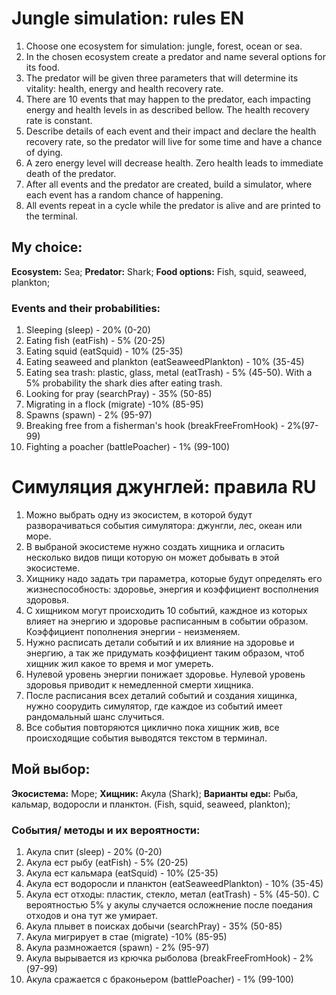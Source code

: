 # Jungle simulation: rules EN

1. Choose one ecosystem for simulation: jungle, forest, ocean or sea.
2. In the chosen ecosystem create a predator and name several options for its food.
3. The predator will be given three parameters that will determine its vitality: health, energy and health recovery rate.
4. There are 10 events that may happen to the predator, each impacting energy and health levels in as described bellow.
   The health recovery rate is constant.
5. Describe details of each event and their impact and declare the health recovery rate, so the predator will live for some time and
 have a chance of dying.
6. A zero energy level will decrease health. Zero health leads to immediate death of the predator.
7. After all events and the predator are created, build a simulator, where each event has a random chance of happening.
8. All events repeat in a cycle while the predator is alive and are printed to the terminal.

## My choice:

**Ecosystem:** Sea;
**Predator:** Shark;
**Food options:** Fish, squid, seaweed, plankton;

### Events and their probabilities:

1. Sleeping (sleep) - 20% (0-20)
2. Eating fish (eatFish) - 5% (20-25)
3. Eating squid (eatSquid) - 10% (25-35)
4. Eating seaweed and plankton (eatSeaweedPlankton) - 10% (35-45)
5. Eating sea trash: plastic, glass, metal (eatTrash) - 5% (45-50). With a 5% probability the shark dies after eating
   trash.
6. Looking for pray  (searchPray) - 35% (50-85)
7. Migrating in a flock (migrate) -10% (85-95)
8. Spawns (spawn) - 2% (95-97)
9. Breaking free from a fisherman's hook  (breakFreeFromHook) - 2%(97-99)
10. Fighting a poacher (battlePoacher) - 1% (99-100)

# Симуляция джунглей: правила RU

1. Можно выбрать одну из экосистем, в которой будут разворачиваться события симулятора: джунгли, лес, океан или море.
2. В выбраной экосистеме нужно создать хищника и огласить несколько видов пищи которую он может добывать в этой
   экосистеме.
3. Хищнику надо задать три параметра, которые будут определять его жизнеспособность: здоровье, энергия и коэффициент
   восполнения здоровья.
4. С хищником могут происходить 10 событий, каждное из которых влияет на энергию и здоровье расписанным в событии
   образом. Коэффициент пополнения энергии - неизменяем.
5. Нужно расписать детали событий и их влияние на здоровье и энергию, а так же придумать коэффициент таким образом, чтоб
   хищник жил какое то время и мог умереть.
6. Нулевой уровень энергии понижает здоровье. Нулевой уровень здоровья приводит к немедленной смерти хищника.
7. После расписания всех деталий событий и создания хищинка, нужно соорудить симулятор, где каждое из событий имеет
   рандомальный шанс случиться.
8. Все события повторяются циклично пока хищник жив, все происходящие события выводятся текстом в терминал.

## Мой выбор:

**Экосистема:** Море;
**Хищник:** Акула (Shark);
**Варианты еды:** Рыба, кальмар, водоросли и планктон. (Fish, squid, seaweed, plankton);

### События/ методы и их вероятности:

1. Акула спит (sleep) - 20% (0-20)
2. Акула ест рыбу (eatFish) - 5% (20-25)
3. Акула ест кальмара (eatSquid) - 10% (25-35)
4. Акула ест водоросли и планктон (eatSeaweedPlankton) - 10% (35-45)
5. Акула ест отходы: пластик, стекло, метал (eatTrash) - 5% (45-50). С вероятностью 5% у акулы случается осложнение
   после поедания отходов и она тут же умирает.
6. Акула плывет в поисках добычи (searchPray) - 35% (50-85)
7. Акула мигрирует в стае (migrate) -10% (85-95)
8. Акула размножается (spawn) - 2% (95-97)
9. Акула вырывается из крючка рыболова (breakFreeFromHook) - 2%(97-99)
10. Акула сражается с браконьером (battlePoacher) - 1% (99-100)
